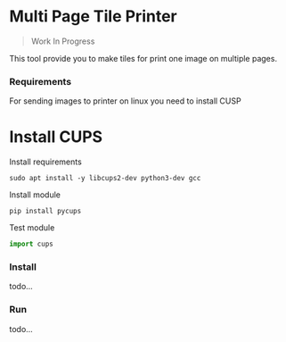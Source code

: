 # Multi Page Tile Printer

> Work In Progress

This tool provide you to make tiles for print one image on multiple pages.

### Requirements

For sending images to printer on linux you need to install CUSP

# Install CUPS

Install requirements
```shell
sudo apt install -y libcups2-dev python3-dev gcc
```

Install module

```shell
pip install pycups
```
Test module

```python
import cups
```

### Install

todo...

### Run

todo...
